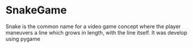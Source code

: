 # SnakeGame
Snake is the common name for a video game concept where the player maneuvers a line which grows in length, with the line itself. It was develop using pygame
